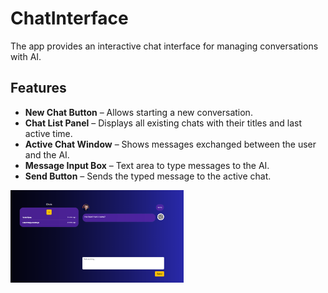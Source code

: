 # ChatInterface

The app provides an interactive chat interface for managing conversations with AI.

## Features

- **New Chat Button** – Allows starting a new conversation.
- **Chat List Panel** – Displays all existing chats with their titles and last active time.
- **Active Chat Window** – Shows messages exchanged between the user and the AI.
- **Message Input Box** – Text area to type messages to the AI.
- **Send Button** – Sends the typed message to the active chat.

<img src="chat-interface.png" alt="Chat Interface" style="width:55%;">

